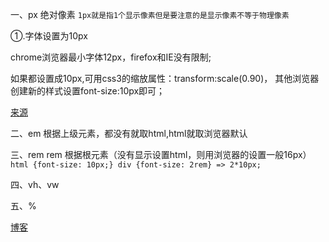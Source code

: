 ﻿一、px
绝对像素 ``1px就是指1个显示像素但是要注意的是显示像素不等于物理像素``

①.字体设置为10px

chrome浏览器最小字体12px，firefox和IE没有限制;

如果都设置成10px,可用css3的缩放属性：transform:scale(0.90)， 其他浏览器创建新的样式设置font-size:10px即可；

[来源](https://www.cnblogs.com/boanyi/p/NewBigGod.html)



二、em
根据上级元素，都没有就取html,html就取浏览器默认

三、rem
rem 根据根元素（没有显示设置html，则用浏览器的设置一般16px）
``html {font-size: 10px;} div {font-size: 2rem} => 2*10px;``

四、vh、vw

五、%

[博客](https://www.cnblogs.com/lgyong/p/13744011.html)

